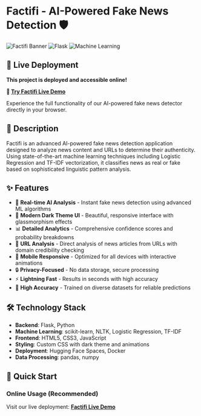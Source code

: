 # Factifi - AI-Powered Fake News Detection 🛡️

![Factifi Banner](https://img.shields.io/badge/AI-Powered-blue) ![Flask](https://img.shields.io/badge/Flask-Web%20App-green) ![Machine Learning](https://img.shields.io/badge/ML-Fake%20News%20Detection-orange)

## 🚀 Live Deployment

**This project is deployed and accessible online!**

**🔗 [Try Factifi Live Demo](https://prajwal9876-factifii.hf.space/)**

Experience the full functionality of our AI-powered fake news detector directly in your browser.

## 📖 Description

Factifi is an advanced AI-powered fake news detection application designed to analyze news content and URLs to determine their authenticity. Using state-of-the-art machine learning techniques including Logistic Regression and TF-IDF vectorization, it classifies news as real or fake based on sophisticated linguistic pattern analysis.

## ✨ Features

- 🤖 **Real-time AI Analysis** - Instant fake news detection using advanced ML algorithms
- 🎨 **Modern Dark Theme UI** - Beautiful, responsive interface with glassmorphism effects
- 📊 **Detailed Analytics** - Comprehensive confidence scores and probability breakdowns
- 🔗 **URL Analysis** - Direct analysis of news articles from URLs with domain credibility checking
- 📱 **Mobile Responsive** - Optimized for all devices with interactive animations
- 🔒 **Privacy-Focused** - No data storage, secure processing
- ⚡ **Lightning Fast** - Results in seconds with high accuracy
- 🎯 **High Accuracy** - Trained on diverse datasets for reliable predictions

## 🛠️ Technology Stack

- **Backend**: Flask, Python
- **Machine Learning**: scikit-learn, NLTK, Logistic Regression, TF-IDF
- **Frontend**: HTML5, CSS3, JavaScript
- **Styling**: Custom CSS with dark theme and animations
- **Deployment**: Hugging Face Spaces, Docker
- **Data Processing**: pandas, numpy

## 🚀 Quick Start

### Online Usage (Recommended)
Visit our live deployment: **[Factifi Live Demo](https://prajwal9876-factifii.hf.space/)**


